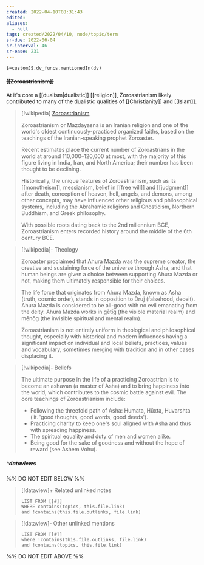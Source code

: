 ```yaml
---
created: 2022-04-10T08:31:43 
edited: 
aliases:
  - null
tags: created/2022/04/10, node/topic/term
sr-due: 2022-06-04
sr-interval: 46
sr-ease: 231
---
```

`$=customJS.dv_funcs.mentionedIn(dv)`

#### <s class="topic-title">[[Zoroastrianism]]</s>

At it's core a [[dualism|dualistic]] [[religion]], Zoroastrianism likely contributed to many of the dualistic qualities of [[Christianity]] and [[Islam]].

> [!wikipedia] [Zoroastrianism](https://en.wikipedia.org/wiki/Zoroastrianism)
> 
> Zoroastrianism or Mazdayasna is an Iranian religion and one of the world's oldest continuously-practiced organized faiths, based on the teachings of the Iranian-speaking prophet Zoroaster.
> 
> Recent estimates place the current number of Zoroastrians in the world at around 110,000–120,000 at most, with the majority of this figure living in India, Iran, and North America; their number has been thought to be declining.
> 
> Historically, the unique features of Zoroastrianism, such as its [[monotheism]], messianism, belief in [[free will]] and [[judgment]] after death, conception of heaven, hell, angels, and demons, among other concepts, may have influenced other religious and philosophical systems, including the Abrahamic religions and Gnosticism, Northern Buddhism, and Greek philosophy.
> 
> With possible roots dating back to the 2nd millennium BCE, Zoroastrianism enters recorded history around the middle of the 6th century BCE. 
> 

> [!wikipedia]- Theology
> 
> Zoroaster proclaimed that Ahura Mazda was the supreme creator, the creative and sustaining force of the universe through Asha, and that human beings are given a choice between supporting Ahura Mazda or not, making them ultimately responsible for their choices. 
> 
> The life force that originates from Ahura Mazda, known as Asha (truth, cosmic order), stands in opposition to Druj (falsehood, deceit). Ahura Mazda is considered to be all-good with no evil emanating from the deity. Ahura Mazda works in gētīg (the visible material realm) and mēnōg (the invisible spiritual and mental realm).
>
> Zoroastrianism is not entirely uniform in theological and philosophical thought, especially with historical and modern influences having a significant impact on individual and local beliefs, practices, values and vocabulary, sometimes merging with tradition and in other cases displacing it. 
>

> [!wikipedia]- Beliefs
> 
> The ultimate purpose in the life of a practicing Zoroastrian is to become an ashavan (a master of Asha) and to bring happiness into the world, which contributes to the cosmic battle against evil. The core teachings of Zoroastrianism include:
> 
> - Following the threefold path of Asha: Humata, Hūxta, Huvarshta (lit. 'good thoughts, good words, good deeds').
> - Practicing charity to keep one's soul aligned with Asha and thus with spreading happiness.
> - The spiritual equality and duty of men and women alike.
> - Being good for the sake of goodness and without the hope of reward (see Ashem Vohu).
>


##### ^dataviews

%% DO NOT EDIT BELOW %%
> [!dataview]+ Related unlinked notes
> ```dataview
> LIST FROM [[#]]
> WHERE contains(topics, this.file.link)
> and !contains(this.file.outlinks, file.link)
> ```
 
> [!dataview]- Other unlinked mentions
> ```dataview
> LIST FROM [[#]]
> where !contains(this.file.outlinks, file.link)
> and !contains(topics, this.file.link)
> ```

%% DO NOT EDIT ABOVE %%
